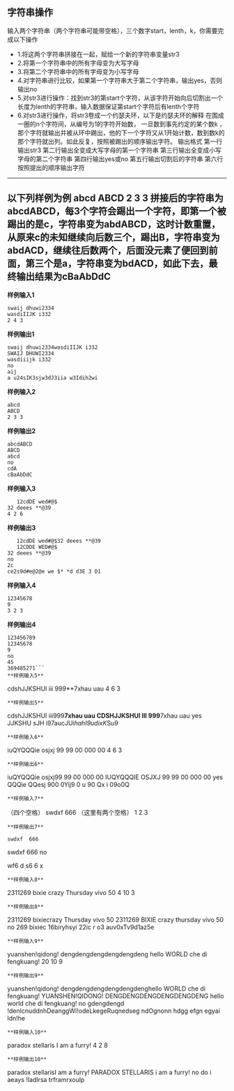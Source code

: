 ## 字符串操作
输入两个字符串（两个字符串可能带空格），三个数字start，lenth，k，你需要完成以下操作
- 1.将这两个字符串拼接在一起，赋给一个新的字符串变量str3
- 2.将第一个字符串中的所有字母变为大写字母
- 3.将第二个字符串中的所有字母变为小写字母
- 4.对字符串进行比较，如果第一个字符串大于第二个字符串，输出yes，否则输出no
- 5.对str3进行操作：找到str3的第start个字符，从该字符开始向后切割出一个长度为lenth的字符串，输入数据保证第start个字符后有lenth个字符
- 6.对str3进行操作，将str3卷成一个约瑟夫环，以下是约瑟夫环的解释
在围成一圈的n个字符间，从编号为1的字符开始数， 一旦数到事先约定的某个数k ， 那个字符就输出并被从环中踢出，他的下一个字符又从1开始计数，数到数k的那个字符就出列。如此反复，按照被踢出的顺序输出字符。
输出格式
第一行输出str3
第二行输出全变成大写字母的第一个字符串
第三行输出全变成小写字母的第二个字符串
第四行输出yes或no
第五行输出切割后的字符串
第六行按照提出的顺序输出字符
---
以下列样例为例
abcd
ABCD
2 3 3
拼接后的字符串为abcdABCD，每3个字符会踢出一个字符，即第一个被踢出的是c，字符串变为abdABCD，这时计数重置，从原来c的未知继续向后数三个，踢出B，字符串变为abdACD，继续往后数两个，后面没元素了便回到前面，第三个是a，字符串变为bdACD，如此下去，最终输出结果为cBaAbDdC
---
**样例输入1**
```
swaij dhuwi2334
wasdiIIJK i332
2 4 3
```
**样例输出1**
```
swaij dhuwi2334wasdiIIJK i332
SWAIJ DHUWI2334
wasdiiijk i332
no
aij
a u24sIK3sjw3dJ3iia w3Idih2wi
```
**样例输入2**
```
abcd
ABCD
2 3 3
```
**样例输出2**
```
abcdABCD
ABCD
abcd
no
cdA
cBaAbDdC
```
**样例输入3**
```
   12cdDE wed#@$
32 deees **@39
4 2 6
```
**样例输出3**
```
   12cdDE wed#@$32 deees **@39
   12CDDE WED#@$
32 deees **@39
no
2c
ce2s9d#e@2@e we $* *d d3E 3 D1
```
**样例输入4**
```
12345678
9
3 2 3
```
**样例输出4**
```
123456789
12345678
9
no
45
369485271```
**样例输入5**
```
cdshJJKSHUI iii
999**7xhau uau
4 6 3
```
**样例输出5**
```
cdshJJKSHUI iii999**7xhau uau
CDSHJJKSHUI III
999**7xhau uau
yes
JJKSHU
sJH i97aucJUi*hahI9udixK*Su9
```
**样例输入6**
```
iuQYQQQie osjxj
99  99 00 000   00
4 6 3
```
**样例输出6**
```
iuQYQQQie osjxj99  99 00 000   00
IUQYQQQIE OSJXJ
99  99 00 000   00
yes
QQQie
QQesj 900 0Yij9 0 u 90 Qx i 09o0Q
```
**样例输入7**
```
（四个空格）
swdxf  666  （这里有两个空格）
1 2 3
```
**样例输出7**
```
    swdxf  666

swdxf  666
no

 wf6  d  s6 6  x
```
**样例输入8**
```
2311269 bixie
crazy Thursday vivo 50
4 10 3
```
**样例输出8**
```
2311269 bixiecrazy Thursday vivo 50
2311269 BIXIE
crazy thursday vivo 50
no
269 bixiec
16biryhsyi 22ic r o3 auv0xTv9d1az5e
```
**样例输入9**
```
yuanshen!qidong! dengdengdengdengdengdeng
hello WORLD che di fengkuang!
20 10 9
```
**样例输出9**
```
yuanshen!qidong! dengdengdengdengdengdenghello WORLD che di fengkuang!
YUANSHEN!QIDONG! DENGDENGDENGDENGDENGDENG
hello world che di fengkuang!
no
gdengdengd
!denlcnuddnhDeanggWi!odeLkegeRuqnedseg ndOgnonn hdgg efgn egyai ldn!he
```
**样例输入10**
```
paradox stellaris
I am a furry!
4 2 8
```
**样例输出10**
```
paradox stellarisI am a furry!
PARADOX STELLARIS
i am a furry!
no
do
 i aeays !ladIrsa trframrxoulp
```
